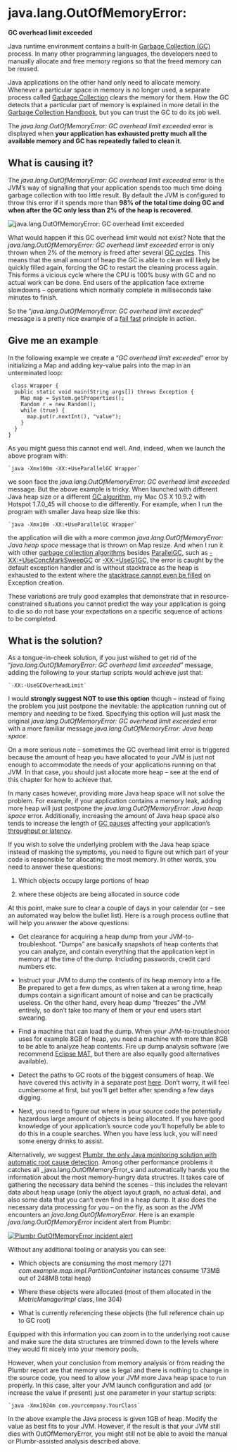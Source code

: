 # java.lang.OutOfMemoryError:
**GC overhead limit exceeded**

Java runtime environment contains a built-in [Garbage Collection (GC)](https://plumbr.eu/handbook/what-is-garbage-collection) process. In many other programming languages, the developers need to manually allocate and free memory regions so that the freed memory can be reused.

Java applications on the other hand only need to allocate memory. Whenever a particular space in memory is no longer used, a separate process called [Garbage Collection](https://plumbr.eu/handbook/garbage-collection-in-jvm) clears the memory for them. How the GC detects that a particular part of memory is explained in more detail in the [Garbage Collection Handbook](https://plumbr.eu/java-garbage-collection-handbook), but you can trust the GC to do its job well.

The _java.lang.OutOfMemoryError: GC overhead limit exceeded_ error is displayed when **your application has exhausted pretty much all the available memory and GC has repeatedly failed to clean it**.

## What is causing it?

The _java.lang.OutOfMemoryError: GC overhead limit exceeded_ error is the JVM’s way of signalling that your application spends too much time doing garbage collection with too little result. By default the JVM is configured to throw this error if it spends more than **98% of the total time doing GC and when after the GC only less than 2% of the heap is recovered**.



![java.lang.OutOfMemoryError: GC overhead limit exceeded](https://plumbr.eu/wp-content/uploads/2014/04/OOM-example-schema3.png)



What would happen if this GC overhead limit would not exist? Note that the _java.lang.OutOfMemoryError: GC overhead limit exceeded_ error is only thrown when 2% of the memory is freed after several [GC cycles](https://plumbr.eu/handbook/garbage-collection-algorithms-implementations). This means that the small amount of heap the GC is able to clean will likely be quickly filled again, forcing the GC to restart the cleaning process again. This forms a vicious cycle where the CPU is 100% busy with GC and no actual work can be done. End users of the application face extreme slowdowns – operations which normally complete in milliseconds take minutes to finish.

So the “_java.lang.OutOfMemoryError: GC overhead limit exceeded_” message is a pretty nice example of a [fail fast](http://en.wikipedia.org/wiki/Fail-fast) principle in action.


## Give me an example

In the following example we create a “_GC overhead limit exceeded_” error by initializing a Map and adding key-value pairs into the map in an unterminated loop:

```
 class Wrapper {
  public static void main(String args[]) throws Exception {
    Map map = System.getProperties();
    Random r = new Random();
    while (true) {
      map.put(r.nextInt(), "value");
    }
  }
} 
```

As you might guess this cannot end well. And, indeed, when we launch the above program with:

```
`java -Xmx100m -XX:+UseParallelGC Wrapper`
```

we soon face the _java.lang.OutOfMemoryError: GC overhead limit exceeded_ message. But the above example is tricky. When launched with different Java heap size or a different [GC algorithm](https://plumbr.eu/handbook/garbage-collection-algorithms-implementations), my Mac OS X 10.9.2 with Hotspot 1.7.0_45 will choose to die differently. For example, when I run the program with smaller Java heap size like this:

```
`java -Xmx10m -XX:+UseParallelGC Wrapper`
```

the application will die with a more common _java.lang.OutOfMemoryError: Java heap space_ message that is thrown on Map resize. And when I run it with other [garbage collection algorithms](https://plumbr.eu/handbook/garbage-collection-algorithms-implementations) besides [ParallelGC](https://plumbr.eu/handbook/garbage-collection-algorithms-implementations/parallel-gc), such as [-XX:+UseConcMarkSweepGC](https://plumbr.eu/handbook/garbage-collection-algorithms-implementations/concurrent-mark-and-sweep) or [-XX:+UseG1GC](https://plumbr.eu/handbook/garbage-collection-algorithms-implementations/g1), the error is caught by the default exception handler and is without stacktrace as the heap is exhausted to the extent where the [stacktrace cannot even be filled](https://plumbr.eu/blog/how-not-to-create-a-permgen-leak) on Exception creation.

These variations are truly good examples that demonstrate that in resource-constrained situations you cannot predict the way your application is going to die so do not base your expectations on a specific sequence of actions to be completed.


## What is the solution?

As a tongue-in-cheek solution, if you just wished to get rid of the “_java.lang.OutOfMemoryError: GC overhead limit exceeded_” message, adding the following to your startup scripts would achieve just that:

```
`-XX:-UseGCOverheadLimit`
```

I would **strongly suggest NOT to use this option** though – instead of fixing the problem you just postpone the inevitable: the application running out of memory and needing to be fixed. Specifying this option will just mask the original _java.lang.OutOfMemoryError: GC overhead limit exceeded_ error with a more familiar message _java.lang.OutOfMemoryError: Java heap space_.

On a more serious note – sometimes the GC overhead limit error is triggered because the amount of heap you have allocated to your JVM is just not enough to accommodate the needs of your applications running on that JVM. In that case, you should just allocate more heap – see at the end of this chapter for how to achieve that. 

In many cases however, providing more Java heap space will not solve the problem. For example, if your application contains a memory leak, adding more heap will just postpone the _java.lang.OutOfMemoryError: Java heap space_ error. Additionally, increasing the amount of Java heap space also tends to increase the length of [GC pauses](https://plumbr.eu/handbook/gc-tuning/gc-tuning-in-practice/tuning-for-throughput) affecting your application’s [throughput or latency](https://plumbr.eu/handbook/gc-tuning/throughput-vs-latency-vs-capacity).

If you wish to solve the underlying problem with the Java heap space instead of masking the symptoms, you need to figure out which part of your code is responsible for allocating the most memory. In other words, you need to answer these questions:

1.  Which objects occupy large portions of heap

2.  where these objects are being allocated in source code

At this point, make sure to clear a couple of days in your calendar (or – see an automated way below the bullet list). Here is a rough process outline that will help you answer the above questions:

*   Get clearance for acquiring a heap dump from your JVM-to-troubleshoot. “Dumps” are basically snapshots of heap contents that you can analyze, and contain everything that the application kept in memory at the time of the dump. Including passwords, credit card numbers etc.

*   Instruct your JVM to dump the contents of its heap memory into a file. Be prepared to get a few dumps, as when taken at a wrong time, heap dumps contain a significant amount of  noise and can be practically useless. On the other hand, every heap dump “freezes” the JVM entirely, so don’t take too many of them or your end users start swearing.

*   Find a machine that can load the dump. When your JVM-to-troubleshoot uses for example 8GB of heap, you need a machine with more than 8GB to be able to analyze heap contents. Fire up dump analysis software (we recommend [Eclipse MAT](http://www.eclipse.org/mat/), but there are also equally good alternatives available).

*   Detect the paths to GC roots of the biggest consumers of heap. We have covered this activity in a separate post [here](https://plumbr.eu/blog/memory-leaks/solving-outofmemoryerror-dump-is-not-a-waste). Don’t worry, it will feel cumbersome at first, but you’ll get better after spending a few days digging.

*   Next, you need to figure out where in your source code the potentially hazardous large amount of objects is being allocated. If you have good knowledge of your application’s source code you’ll hopefully be able to do this in a couple searches. When you have less luck, you will need some energy drinks to assist.

Alternatively, we suggest [Plumbr, the only Java monitoring solution with automatic root cause detection](http://plumbr.eu). Among other performance problems it catches all _java.lang.OutOfMemoryError_s and automatically hands you the information about the most memory-hungry data structres. It takes care of gathering the necessary data behind the scenes – this includes the relevant data about heap usage (only the object layout graph, no actual data), and also some data that you can’t even find in a heap dump. It also does the necessary data processing for you – on the fly, as soon as the JVM encounters an _java.lang.OutOfMemoryError_. Here is an example _java.lang.OutOfMemoryError_ incident alert from Plumbr:



[![Plumbr OutOfMemoryError incident alert](https://plumbr.eu/wp-content/uploads/2015/08/outofmemoryerror-analyzed.png)](https://plumbr.eu/wp-content/uploads/2015/08/outofmemoryerror-analyzed.png)



Without any additional tooling or analysis you can see:

*   Which objects are consuming the most memory (271 _com.example.map.impl.PartitionContainer_ instances consume 173MB out of 248MB total heap)

*   Where these objects were allocated (most of them allocated in the _MetricManagerImpl_ class, line 304)

*   What is currently referencing these objects (the full reference chain up to GC root)

Equipped with this information you can zoom in to the underlying root cause and make sure the data structures are trimmed down to the levels where they would fit nicely into your memory pools.


However, when your conclusion from memory analysis or from reading the Plumbr report are that memory use is legal and there is nothing to change in the source code, you need to allow your JVM more Java heap space to run properly. In this case, alter your JVM launch configuration and add (or increase the value if present) just one parameter in your startup scripts:

```
`java -Xmx1024m com.yourcompany.YourClass`
```

In the above example the Java process is given 1GB of heap. Modify the value as best fits to your JVM. However, if the result is that your JVM still dies with OutOfMemoryError, you might still not be able to avoid the manual or Plumbr-assisted analysis described above.